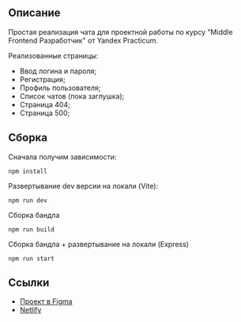 ## Описание
Простая реализация чата для проектной работы по курсу "Middle Frontend Разработчик" от Yandex Practicum.

Реализованные страницы:
- Ввод логина и пароля;
- Регистрация;
- Профиль пользователя;
- Список чатов (пока заглушка);
- Страница 404;
- Страница 500;

## Сборка
Сначала получим зависимости:

    npm install

Развертывание dev версии на локали (Vite):

    npm run dev

Сборка бандла

    npm run build

Сборка бандла + развертывание на локали (Express)

    npm run start


## Ссылки
 - [Проект в Figma](https://www.figma.com/file/IsFqmG2n0AW5ROWZ4xToXH/Messenger?type=design&node-id=0%3A1&mode=design&t=WC7ZomNVIr7PnRRy-1)
 - [Netlify](https://darling-mooncake-276ecd.netlify.app)